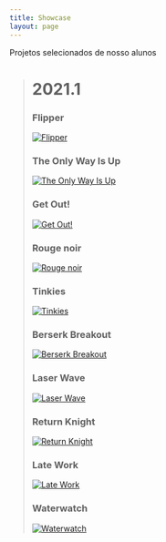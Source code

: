 ```yaml
---
title: Showcase
layout: page
---
```


Projetos selecionados de nosso alunos

<!--{:.acordeon .open}-->
> # 2021.1
>
> ### Flipper
>
> [![Flipper](https://img.itch.zone/aW1nLzYxODA5MzkucG5n/original/2SleDn.png)](https://giovannasc.itch.io/flipper)
>
> ### The Only Way Is Up
>
> [![The Only Way Is Up](https://img.itch.zone/aW1nLzYxNzM3NjMucG5n/original/oh61Wi.png)](https://pedrotramos.itch.io/the-only-way-is-up)
>
> ### Get Out!
>
> [![Get Out!](https://img.itch.zone/aW1nLzYxODAxNzMucG5n/original/vA31JI.png)](https://lucaslealvale.itch.io/get-out)
>
> ### Rouge noir
>
> [![Rouge noir](https://img.itch.zone/aW1nLzYxODcwOTEuZ2lm/original/8C0b2D.gif)](https://gubebra.itch.io/rouge-noir)
>
> ### Tinkies
>
> [![Tinkies](https://img.itch.zone/aW1nLzYxODc1MjgucG5n/original/snw1hs.png)](https://mikomoares.itch.io/tinkies)
>
> ### Berserk Breakout
>
> [![Berserk Breakout](https://img.itch.zone/aW1nLzUzMTIxNDEucG5n/original/l6Ua8b.png)](https://gubebra.itch.io/berserkbreakout)
>
> ### Laser Wave
>
> [![Laser Wave](https://img.itch.zone/aW1nLzU0MzkyNzcucG5n/original/X%2FM4wJ.png)](https://mikomoares.itch.io/laser-wave)
>
> ### Return Knight
>
> [![Return Knight](https://img.itch.zone/aW1nLzU3NTkwMjgucG5n/original/M1yQ5M.png)](https://emanuellemoco.itch.io/return-knight)
>
> ### Late Work
>
> [![Late Work](https://img.itch.zone/aW1nLzU5MjA2MDUucG5n/original/3Lx%2Bjc.png)](https://gubebra.itch.io/late-work)
>
>
> ### Waterwatch
>
> [![Waterwatch](https://img.itch.zone/aW1nLzU4OTA4MzQucG5n/original/T%2F%2FGlr.png)](https://thiagovcs.itch.io/waterwatch)


<!--{:.acordeon .open}-->
<!-- # 2020.2-->
